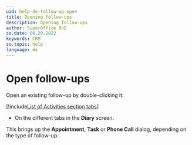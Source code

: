 ```yaml
---
uid: help-de-follow-up-open
title: Opening follow-ups
description: Opening follow-ups
author: SuperOffice RnD
so.date: 06.29.2022
keywords: CRM
so.topic: help
language: de
---
```


# Open follow-ups

Open an existing follow-up by double-clicking it:

<!-- markdownlint-disable MD032 -->
[!include[List of Activities section tabs](../../learn/includes/list-activities-section-tabs.md)]
* On the different tabs in the **Diary** screen.
<!-- markdownlint-restore -->

This brings up the **Appointment**, **Task** or **Phone Call** dialog, depending on the type of follow-up.


